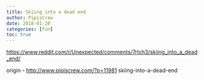 ```yaml
---
title: Skiing into a dead end
author: PipisCrew
date: 2018-01-20
categories: [fun]
toc: true
---
```


https://www.reddit.com/r/Unexpected/comments/7rlch3/skiing_into_a_dead_end/

origin - http://www.pipiscrew.com/?p=11981 skiing-into-a-dead-end